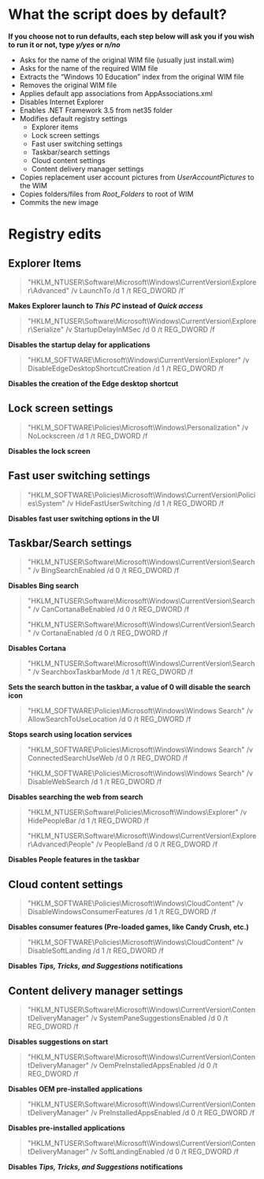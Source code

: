 # What the script does by default?

**If you choose not to run defaults, each step below will ask you if you wish to run it or not, type *y/yes* or *n/no***

- Asks for the name of the original WIM file (usually just install.wim)
- Asks for the name of the required WIM file
- Extracts the “Windows 10 Education” index from the original WIM file 
- Removes the original WIM file 
- Applies default app associations from AppAssociations.xml
- Disables Internet Explorer
- Enables .NET Framework 3.5 from net35 folder 
- Modifies default registry settings
  - Explorer items
  - Lock screen settings
  - Fast user switching settings
  - Taskbar/search settings
  - Cloud content settings
  - Content delivery manager settings
- Copies replacement user account pictures from *UserAccountPictures* to the WIM
- Copies folders/files from *Root_Folders* to root of WIM
- Commits the new image

# Registry edits

## Explorer Items

> "HKLM\_NTUSER\Software\Microsoft\Windows\CurrentVersion\Explorer\Advanced" /v LaunchTo /d 1  /t REG_DWORD /f`

**Makes Explorer launch to *This PC* instead of *Quick access***

> "HKLM\_NTUSER\Software\Microsoft\Windows\CurrentVersion\Explorer\Serialize"  /v StartupDelayInMSec /d 0  /t REG_DWORD /f

**Disables the startup delay for applications**

>"HKLM\_SOFTWARE\Microsoft\Windows\CurrentVersion\Explorer"  /v DisableEdgeDesktopShortcutCreation /d 1  /t REG_DWORD /f

**Disables the creation of the Edge desktop shortcut**

## Lock screen settings

> "HKLM\_SOFTWARE\Policies\Microsoft\Windows\Personalization"  /v NoLockscreen /d 1  /t REG_DWORD /f

**Disables the lock screen**

## Fast user switching settings

> "HKLM\_SOFTWARE\Policies\Microsoft\Windows\CurrentVersion\Policies\System"  /v HideFastUserSwitching /d 1  /t REG_DWORD /f

**Disables fast user switching options in the UI**

## Taskbar/Search settings
>"HKLM\_NTUSER\Software\Microsoft\Windows\CurrentVersion\Search"  /v BingSearchEnabled /d 0  /t REG_DWORD /f

**Disables Bing search**

>"HKLM\_NTUSER\Software\Microsoft\Windows\CurrentVersion\Search"  /v CanCortanaBeEnabled /d 0  /t REG_DWORD /f
>
>"HKLM\_NTUSER\Software\Microsoft\Windows\CurrentVersion\Search"  /v CortanaEnabled /d 0  /t REG_DWORD /f

**Disables Cortana**

>"HKLM\_NTUSER\Software\Microsoft\Windows\CurrentVersion\Search"  /v SearchboxTaskbarMode /d 1  /t REG_DWORD /f

**Sets the search button in the taskbar, a value of 0 will disable the search icon**

>"HKLM\_SOFTWARE\Policies\Microsoft\Windows\Windows Search"  /v AllowSearchToUseLocation /d 0  /t REG_DWORD /f

**Stops search using location services**

>"HKLM\_SOFTWARE\Policies\Microsoft\Windows\Windows Search"  /v ConnectedSearchUseWeb /d 0  /t REG_DWORD /f
>
>"HKLM\_SOFTWARE\Policies\Microsoft\Windows\Windows Search"  /v DisableWebSearch /d 1  /t REG_DWORD /f

**Disables searching the web from search**

>"HKLM\_NTUSER\Software\Policies\Microsoft\Windows\Explorer"  /v HidePeopleBar /d 1  /t REG_DWORD /f
>
>"HKLM\_NTUSER\Software\Microsoft\Windows\CurrentVersion\Explorer\Advanced\People"  /v PeopleBand /d 0  /t REG_DWORD /f

**Disables People features in the taskbar**

## Cloud content settings

>"HKLM\_SOFTWARE\Policies\Microsoft\Windows\CloudContent"  /v DisableWindowsConsumerFeatures /d 1  /t REG_DWORD /f

**Disables consumer features (Pre-loaded games, like Candy Crush, etc.)**

>"HKLM\_SOFTWARE\Policies\Microsoft\Windows\CloudContent"  /v DisableSoftLanding /d 1  /t REG_DWORD /f

**Disables *Tips, Tricks, and Suggestions* notifications**

## Content delivery manager settings

>"HKLM\_NTUSER\Software\Microsoft\Windows\CurrentVersion\ContentDeliveryManager" /v SystemPaneSuggestionsEnabled /d 0 /t REG_DWORD /f

**Disables suggestions on start**

>"HKLM\_NTUSER\Software\Microsoft\Windows\CurrentVersion\ContentDeliveryManager" /v OemPreInstalledAppsEnabled /d 0 /t REG_DWORD /f

**Disables OEM pre-installed applications**

>"HKLM\_NTUSER\Software\Microsoft\Windows\CurrentVersion\ContentDeliveryManager" /v PreInstalledAppsEnabled /d 0 /t REG_DWORD /f

**Disables pre-installed applications**

>"HKLM\_NTUSER\Software\Microsoft\Windows\CurrentVersion\ContentDeliveryManager" /v SoftLandingEnabled /d 0 /t REG_DWORD /f

**Disables *Tips, Tricks, and Suggestions* notifications**

